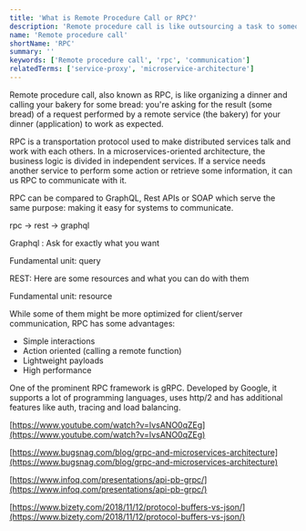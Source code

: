 ```yaml
---
title: 'What is Remote Procedure Call or RPC?'
description: 'Remote procedure call is like outsourcing a task to someone else and use the result to your own end.'
name: 'Remote procedure call'
shortName: 'RPC'
summary: ''
keywords: ['Remote procedure call', 'rpc', 'communication']
relatedTerms: ['service-proxy', 'microservice-architecture']
---
```


Remote procedure call, also known as RPC, is like organizing a dinner and calling your bakery for some bread: you're asking for the result (some bread) of a request performed by a remote service (the bakery) for your dinner (application) to work as expected.

RPC is a transportation protocol used to make distributed services talk and work with each others. In a microservices-oriented architecture, the business logic is divided in independent services. If a service needs another service to perform some action or retrieve some information, it can us RPC to communicate with it.

RPC can be compared to GraphQL, Rest APIs or SOAP which serve the same purpose: making it easy for systems to communicate.

rpc → rest → graphql

Graphql : Ask for exactly what you want

Fundamental unit: query

REST: Here are some resources and what you can do with them

Fundamental unit: resource

While some of them might be more optimized for client/server communication, RPC has some advantages:

- Simple interactions
- Action oriented (calling a remote function)
- Lightweight payloads
- High performance

One of the prominent RPC framework is gRPC. Developed by Google, it supports a lot of programming languages, uses http/2 and has additional features like auth, tracing and load balancing.

[https://www.youtube.com/watch?v=IvsANO0qZEg](https://www.youtube.com/watch?v=IvsANO0qZEg)

[https://www.bugsnag.com/blog/grpc-and-microservices-architecture](https://www.bugsnag.com/blog/grpc-and-microservices-architecture)

[https://www.infoq.com/presentations/api-pb-grpc/](https://www.infoq.com/presentations/api-pb-grpc/)

[https://www.bizety.com/2018/11/12/protocol-buffers-vs-json/](https://www.bizety.com/2018/11/12/protocol-buffers-vs-json/)
